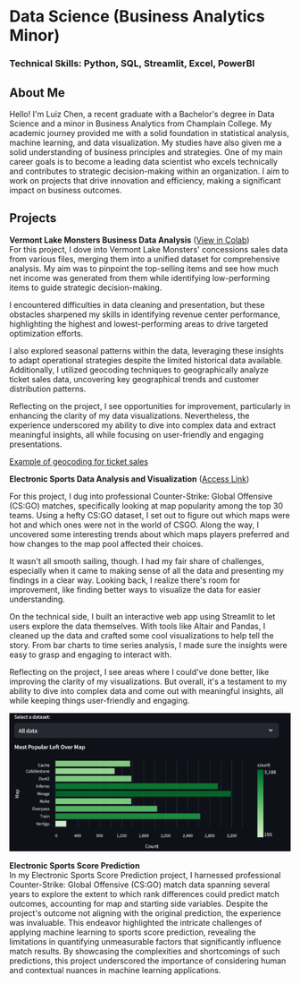 # Data Science (Business Analytics Minor)

### Technical Skills: Python, SQL, Streamlit, Excel, PowerBI

## About Me
Hello! I'm Luiz Chen, a recent graduate with a Bachelor's degree in Data Science and a minor in Business Analytics from Champlain College. My academic journey provided me with a solid foundation in statistical analysis, machine learning, and data visualization. My studies have also given me a solid understanding of business principles and strategies. One of my main career goals is to become a leading data scientist who excels technically and contributes to strategic decision-making within an organization. I aim to work on projects that drive innovation and efficiency, making a significant impact on business outcomes.

## Projects
**Vermont Lake Monsters Business Data Analysis** ([View in Colab](https://colab.research.google.com/drive/1oq9r6YTVKxWudT-YAbd7TB-pR8CQk_tw?usp=sharing))      
For this project, I dove into Vermont Lake Monsters' concessions sales data from various files, merging them into a unified dataset for comprehensive analysis. My aim was to pinpoint the top-selling items and see how much net income was generated from them while identifying low-performing items to guide strategic decision-making.

I encountered difficulties in data cleaning and presentation, but these obstacles sharpened my skills in identifying revenue center performance, highlighting the highest and lowest-performing areas to drive targeted optimization efforts.

I also explored seasonal patterns within the data, leveraging these insights to adapt operational strategies despite the limited historical data available. Additionally, I utilized geocoding techniques to geographically analyze ticket sales data, uncovering key geographical trends and customer distribution patterns.

Reflecting on the project, I see opportunities for improvement, particularly in enhancing the clarity of my data visualizations. Nevertheless, the experience underscored my ability to dive into complex data and extract meaningful insights, all while focusing on user-friendly and engaging presentations.


[Example of geocoding for ticket sales](https://vtlm.tiiny.site/)

**Electronic Sports Data Analysis and Visualization** ([Access Link](https://chenluiz-data-visualizations.streamlit.app/))

For this project, I dug into professional Counter-Strike: Global Offensive (CS:GO) matches, specifically looking at map popularity among the top 30 teams. Using a hefty CS:GO dataset, I set out to figure out which maps were hot and which ones were not in the world of CSGO. Along the way, I uncovered some interesting trends about which maps players preferred and how changes to the map pool affected their choices.

It wasn't all smooth sailing, though. I had my fair share of challenges, especially when it came to making sense of all the data and presenting my findings in a clear way. Looking back, I realize there's room for improvement, like finding better ways to visualize the data for easier understanding.

On the technical side, I built an interactive web app using Streamlit to let users explore the data themselves. With tools like Altair and Pandas, I cleaned up the data and crafted some cool visualizations to help tell the story. From bar charts to time series analysis, I made sure the insights were easy to grasp and engaging to interact with.

Reflecting on the project, I see areas where I could've done better, like improving the clarity of my visualizations. But overall, it's a testament to my ability to dive into complex data and come out with meaningful insights, all while keeping things user-friendly and engaging.
       
![Example of Data Visualization](/assets/canvas.png)

**Electronic Sports Score Prediction**     
In my Electronic Sports Score Prediction project, I harnessed professional Counter-Strike: Global Offensive (CS:GO) match data spanning several years to explore the extent to which rank differences could predict match outcomes, accounting for map and starting side variables. Despite the project's outcome not aligning with the original prediction, the experience was invaluable. This endeavor highlighted the intricate challenges of applying machine learning to sports score prediction, revealing the limitations in quantifying unmeasurable factors that significantly influence match results. By showcasing the complexities and shortcomings of such predictions, this project underscored the importance of considering human and contextual nuances in machine learning applications.
